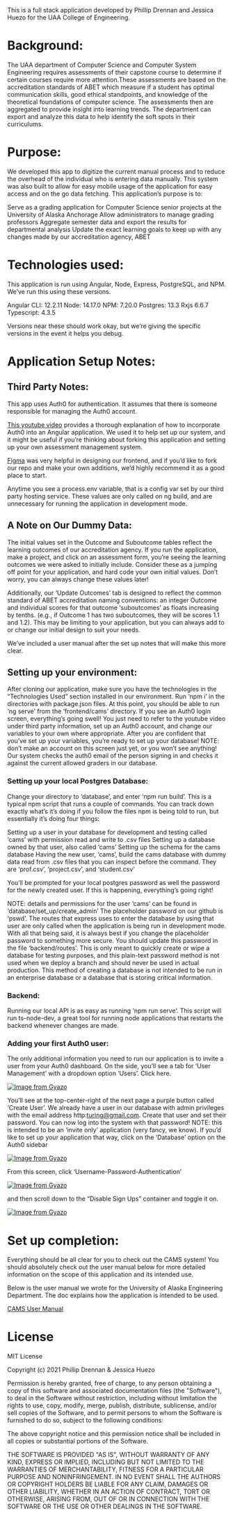 This is a full stack application developed by Phillip Drennan and Jessica Huezo for the UAA College of Engineering.

# Background:

The UAA department of Computer Science and Computer System Engineering requires assessments of their capstone course to determine if certain courses require more attention.These assessments are based on the accreditation standards of ABET which measure if a student has optimal communication skills, good ethical standpoints, and knowledge of the theoretical foundations of computer science. The assessments then are aggregated to provide insight into learning trends. The department can export and analyze this data to help identify the soft spots in their curriculums.

# Purpose:

We developed this app to digitize the current manual process and to reduce the overhead of the individual who is entering data manually. This system was also built to allow for easy mobile usage of the application for easy access and on the go data fetching.
This application’s purpose is to:

Serve as a grading application for Computer Science senior projects at the University of Alaska Anchorage
Allow administrators to manage grading professors
Aggregate semester data and export the results for departmental analysis
Update the exact learning goals to keep up with any changes made by our accreditation agency, ABET

# Technologies used:

This application is run using Angular, Node, Express, PostgreSQL, and NPM. We’ve run this using these versions.

Angular CLI: 12.2.11
Node: 14.17.0
NPM: 7.20.0
Postgres: 13.3
Rxjs 6.6.7
Typescript: 4.3.5


Versions near these should work okay, but we’re giving the specific versions in the event it helps you debug.

# Application Setup Notes:

## Third Party Notes:

This app uses Auth0 for authentication. It assumes that there is someone responsible for managing the Auth0 account.

[This youtube video](https://youtu.be/laLIsXg2OxM) provides a thorough explanation of how to incorporate Auth0 into an Angular application. We used it to help set up our system, and it might be useful if you’re thinking about forking this application and setting up your own assessment management system.

[Figma](https://www.figma.com/) was very helpful in designing our frontend, and if you’d like to fork our repo and make your own additions, we’d highly recommend it as a good place to start.

Anytime you see a process.env variable, that is a config var set by our third party hosting service. These values are only called on ng build, and are unnecessary for running the application in development mode.

## A Note on Our Dummy Data:

The initial values set in the Outcome and Suboutcome tables reflect the learning outcomes of our accreditation agency. If you run the application, make a project, and click on an assessment form, you’re seeing the learning outcomes we were asked to initially include. Consider these as a jumping off point for your application, and hard code your own initial values. Don’t worry, you can always change these values later!

Additionally, our ‘Update Outcomes’ tab is designed to reflect the common standard of ABET accreditation naming conventions: an integer Outcome and individual scores for that outcome ‘suboutcomes’ as floats increasing by tenths. (e.g., if Outcome 1 has two suboutcomes, they will be scores 1.1 and 1.2). This may be limiting to your application, but you can always add to or change our initial design to suit your needs.

We’ve included a user manual after the set up notes that will make this more clear.

## Setting up your environment:

After cloning our application, make sure you have the technologies in the “Technologies Used” section installed in our environment. Run ‘npm i’ in the directories with package.json files. At this point, you should be able to run ‘ng serve’ from the ‘frontend/cams’ directory. If you see an Auth0 login screen, everything’s going swell! You just need to refer to the youtube video under third party information, set up an Auth0 account, and change our variables to your own where appropriate. 
After you are confident that you’ve set up your variables, you’re ready to set up your database!
NOTE: don’t make an account on this screen just yet, or you won’t see anything! Our system checks the auth0 email of the person signing in and checks it against the current allowed graders in our database.

### Setting up your local Postgres Database:

Change your directory to ‘database’, and enter ‘npm run build’. This is a typical npm script that runs a couple of commands. You can track down exactly what’s it’s doing if you follow the files npm is being told to run, but essentially it’s doing four things:

Setting up a user in your database for development and testing called ‘cams’ with permission read and write to .csv files
Setting up a database owned by that user, also called ‘cams’
Setting up the schema for the cams database
Having the new user, ‘cams’, build the cams database with dummy data read from .csv files that you can inspect before the command. They are ‘prof.csv’, ‘project.csv’, and ‘student.csv’

You’ll be prompted for your local postgres password as well the password for the newly created user. If this is happening, everything’s going right!

NOTE: details and permissions for the user ‘cams’ can be found in ‘database/set_up/create_admin’ The placeholder password on our github is ‘pswd’. The routes that express uses to enter the database by using that user are only called when the application is being run in development mode. With all that being said, it is always best if you change the placeholder password to something more secure. You should update this password in the file ‘backend/routes’. This is only meant to quickly create or wipe a database for testing purposes, and this plain-text password method is not used when we deploy a branch and should never be used in actual production. This method of creating a database is not intended to be run in an enterprise database or a database that is storing critical information.

### Backend:

Running our local API is as easy as running ‘npm run serve’. This script will run ts-node-dev, a great tool for running node applications that restarts the backend whenever changes are made.

### Adding your first Auth0 user:

The only additional information you need to run our application is to invite a user from your Auth0 dashboard. On the side, you’ll see a tab for ‘User Management’ with a dropdown option ‘Users’. Click here.




[![Image from Gyazo](https://i.gyazo.com/481ff567a3dff1ba33191ccfbaf67194.png)](https://gyazo.com/481ff567a3dff1ba33191ccfbaf67194)

You’ll see at the top-center-right of the next page a purple button called ‘Create User’. We already have a user in our database with admin privileges with the email address http[]():turing@gmail.com. Create that user and set their password. You can now log into the system with that password!
NOTE: this is intended to be an ‘invite only’ application (very fancy, we know). If you’d like to set up your application that way, click on the ‘Database’ option on the Auth0 sidebar




[![Image from Gyazo](https://i.gyazo.com/d63ad3d86013e171716d0d0f09327418.png)](https://gyazo.com/d63ad3d86013e171716d0d0f09327418)

From this screen, click ‘Username-Password-Authentication’



[![Image from Gyazo](https://i.gyazo.com/43a76057184a788a3546ccea61ad6f8a.png)](https://gyazo.com/43a76057184a788a3546ccea61ad6f8a)

 and then scroll down to the “Disable Sign Ups” container and toggle it on.



[![Image from Gyazo](https://i.gyazo.com/98d2c1326b3d8c54343dcc76865d3f67.png)](https://gyazo.com/98d2c1326b3d8c54343dcc76865d3f67)

# Set up completion:

Everything should be all clear for you to check out the CAMS system! You should absolutely check out the user manual below for more detailed information on the scope of this application and its intended use.

Below is the user manual we wrote for the University of Alaska Engineering Department. The doc explains how the application is intended to be used.

[CAMS User Manual](https://docs.google.com/document/d/1349ghwB87jCgqbtXg-8pQQx5EqI6P7QMIcsNknzSTo8/edit?usp=sharing)

# License

MIT License

Copyright (c) 2021 Phillip Drennan & Jessica Huezo

Permission is hereby granted, free of charge, to any person obtaining a copy
of this software and associated documentation files (the "Software"), to deal
in the Software without restriction, including without limitation the rights
to use, copy, modify, merge, publish, distribute, sublicense, and/or sell
copies of the Software, and to permit persons to whom the Software is
furnished to do so, subject to the following conditions:

The above copyright notice and this permission notice shall be included in all
copies or substantial portions of the Software.

THE SOFTWARE IS PROVIDED "AS IS", WITHOUT WARRANTY OF ANY KIND, EXPRESS OR
IMPLIED, INCLUDING BUT NOT LIMITED TO THE WARRANTIES OF MERCHANTABILITY,
FITNESS FOR A PARTICULAR PURPOSE AND NONINFRINGEMENT. IN NO EVENT SHALL THE
AUTHORS OR COPYRIGHT HOLDERS BE LIABLE FOR ANY CLAIM, DAMAGES OR OTHER
LIABILITY, WHETHER IN AN ACTION OF CONTRACT, TORT OR OTHERWISE, ARISING FROM,
OUT OF OR IN CONNECTION WITH THE SOFTWARE OR THE USE OR OTHER DEALINGS IN THE
SOFTWARE.